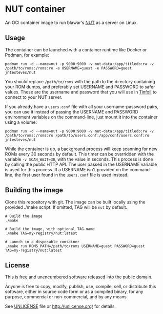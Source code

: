 # NUT container

An OCI container image to run blawar's [NUT](https://github.com/blawar/nut) as a server on Linux.

## Usage

The container can be launched with a container runtime like Docker or Podman, for example:

```
podman run -d --name=nut -p 9000:9000 -v nut-data:/app/titledb:rw -v /path/to/roms:/roms:ro -e USERNAME=guest -e PASSWORD=guest jntesteves/nut
```

You should replace `/path/to/roms` with the path to the directory containing your ROM dumps, and preferably set USERNAME and PASSWORD to safer values. These are the username and password that you will use in [Tinfoil](https://tinfoil.io/) to connect to your NUT server.

If you already have a `users.conf` file with all your username-password pairs, you can use it instead of passing the USERNAME and PASSWORD environment variables on the command-line, just mount it into the container using a volume:

```
podman run -d --name=nut -p 9000:9000 -v nut-data:/app/titledb:rw -v /path/to/roms:/roms:ro /path/to/users.conf:/app/conf/users.conf:ro jntesteves/nut
```

While the container is up, a background process will keep scanning for new ROMs every 30 seconds by default. This timer can be overridden with the variable `-v SCAN_WAIT=30`, with the value in seconds. This process is done by calling the public HTTP API. The user passed in the USERNAME variable is used for this process. If a USERNAME isn't provided on the command-line, the first user found in the `users.conf` file is used instead.

## Building the image

Clone this repository with git. The image can be built locally using the provided ./make script. If omitted, TAG will be `nut` by default.

```
# Build the image
./make

# Build the image, with optional TAG-name
./make TAG=my-registry/nut:latest

# Launch in a disposable container
./make run ROMS_PATH=/path/to/roms USERNAME=guest PASSWORD=guest TAG=my-registry/nut:latest
```

## License

This is free and unencumbered software released into the public domain.

Anyone is free to copy, modify, publish, use, compile, sell, or
distribute this software, either in source code form or as a compiled
binary, for any purpose, commercial or non-commercial, and by any
means.

See [UNLICENSE](UNLICENSE) file or http://unlicense.org/ for details.
